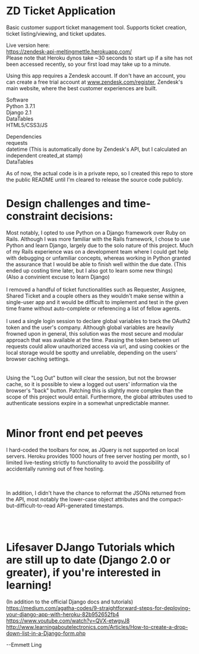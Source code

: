 # ZD Ticket Application

Basic customer support ticket management tool. Supports ticket creation, ticket listing/viewing, and ticket updates. 

Live version here: </br>
https://zendesk-api-meltingmettle.herokuapp.com/</br>
Please note that Heroku dynos take ~30 seconds to start up if a site has not been accessed recently, so your first load may take up to a minute.  


Using this app requires a Zendesk account.  If don't have an account, you can create a free trial account at www.zendesk.com/register, Zendesk's main website, where the best customer experiences are built.


Software </br>
Python 3.7.1 </br>
Django 2.1  </br>
DataTables </br>
HTML5/CSS3/JS </br>

Dependencies </br>
requests </br>
datetime (This is automatically done by Zendesk's API, but I calculated an independent created_at stamp) </br>
DataTables </br>

As of now, the actual code is in a private repo, so I created this repo to store the public README until I'm cleared to release the source code publicly.  


# Design challenges and time-constraint decisions:
Most notably, I opted to use Python on a Django framework over Ruby on Rails.
Although I was more familiar with the Rails framework, I chose to use Python and learn Django, largely due to the solo nature of this project.  Much of my Rails experience was on a development team where I could get help with debugging or unfamiliar concepts, whereas working in Python granted the assurance that I would be able to finish well within the due date. (This ended up costing time later, but I also got to learn some new things)  
(Also a convinient excuse to learn Django)
</br>
</br>
I removed a handful of ticket functionalities such as Requester, Assignee, Shared Ticket and a couple others as they wouldn't make sense within a single-user app and it would be difficult to implement and test in the given time frame without auto-complete or referencing a list of fellow agents.
</br>
</br>
I used a single login session to declare global variables to track the OAuth2 token and the user's company.  Although global variables are heavily frowned upon in general, this solution was the most secure and modular approach that was available at the time.  Passing the token between url requests could allow unauthorized access via url, and using cookies or the local storage would be spotty and unreliable, depending on the users' browser caching settings.  
</br>
</br>
Using the "Log Out" button will clear the session, but not the browser cache, so it is possible to view a logged out users' information via the browser's "back" button.  Patching this is slightly more complex than the scope of this project would entail.  Furthermore, the global attributes used to authenticate sessions expire in a somewhat unpredictable manner.
</br>
</br>
# Minor front end pet peeves
I hard-coded the toolbars for now, as JQuery is not supported on local servers.  Heroku provides 1000 hours of free server hosting per month, so I limited live-testing strictly to functionality to avoid the possibility of accidentally running out of free hosting.  
</br>
</br>

In addition, I didn't have the chance to reformat the JSONs returned from the API, most notably the lower-case object attributes and the compact-but-difficult-to-read API-generated timestamps. 

</br>
</br>


# Lifesaver DJango Tutorials which are still up to date (Django 2.0 or greater), if you're interested in learning! 
(In addition to the official Django docs and tutorials)
https://medium.com/agatha-codes/9-straightforward-steps-for-deploying-your-django-app-with-heroku-82b952652fb4 </br>
https://www.youtube.com/watch?v=QVX-etwgvJ8 </br>
http://www.learningaboutelectronics.com/Articles/How-to-create-a-drop-down-list-in-a-Django-form.php </br>


--Emmett Ling
